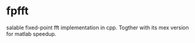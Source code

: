 # fpfft
salable fixed-point fft implementation in cpp. Togther with its mex version for matlab speedup.
